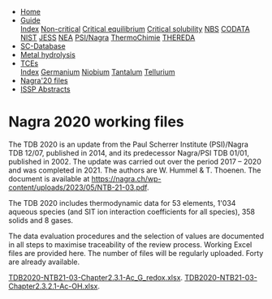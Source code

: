 <ul>
  <li><a class="active" href="/">Home</a></li>
  <li class="dropdown">
    <a href="javascript:void(0)" class="dropbtn">Guide</a>
    <div class="dropdown-content">
       <a href="guide/index.html">Index</a>
      <a href="guide/noncritical.html">Non-critical</a>
      <a href="guide/critical-equilibrium.html">Critical equilibrium</a>
      <a href="guide/critical-solubility.html">Critical solubility</a>
      <a href="guide/NBS.html">NBS</a>
      <a href="guide/CODATA.html">CODATA</a>
      <a href="guide/NIST.html">NIST</a>
      <a href="guide/JESS.html">JESS</a>
      <a href="guide/NEA.html">NEA</a>
      <a href="guide/PSI.html">PSI/Nagra</a>
      <a href="guide/thermochimie.html">ThermoChimie</a>
      <a href="guide/THEREDA.html">THEREDA</a>
    </div>
  </li>
  <li><a href="/sc-database.html">SC-Database</a></li>
  <li><a href="/hydrolysis.html">Metal hydrolysis</a></li>
  <li class="dropdown">
    <a href="javascript:void(0)" class="dropbtn">TCEs</a>
    <div class="dropdown-content">
      <a href="TCE/index.html">Index</a>
      <a href="TCE/germanium.html">Germanium</a>
      <a href="TCE/niobium.html">Niobium</a>
      <a href="TCE/tantalum.html">Tantalum</a>
      <a href="TCE/tellurium.html">Tellurium</a>
    </div>
  </li>
  <li><a class="active" href="/">Nagra'20 files</a></li>
  <li><a href="ISSP-abstracts.html">ISSP Abstracts</a></li>
</ul>

# Nagra 2020 working files

The TDB 2020 is an update from the Paul Scherrer Institute (PSI)/Nagra TDB 12/07, published in 2014, and its predecessor Nagra/PSI TDB 01/01, published in 2002. The update was carried out over the period 2017 – 2020 and was completed in 2021. The authors are W. Hummel & T. Thoenen. The document is available at <a href="https://nagra.ch/wp-content/uploads/2023/05/NTB-21-03.pdf" target="_blank" rel="noopener">https://nagra.ch/wp-content/uploads/2023/05/NTB-21-03.pdf</a>.

The TDB 2020 includes thermodynamic data for 53 elements, 1'034 aqueous species (and SIT ion interaction coefficients for all species), 358 solids and 8 gases.

The data evaluation procedures and the selection of values are documented in all steps to maximise traceability of the review process. Working Excel files are provided here. The number of files will be regularly uploaded. Forty are already available.

<a href="Nagra/TDB2020-NTB21-03-Chapter2.3.1-Ac_G_redox.xlsx" target="_blank" rel="noopener">TDB2020-NTB21-03-Chapter2.3.1-Ac_G_redox.xlsx</a>.
<a href="Nagra/TDB2020-NTB21-03-Chapter2.3.2.1-Ac-OH.xlsx" target="_blank" rel="noopener">TDB2020-NTB21-03-Chapter2.3.2.1-Ac-OH.xlsx</a>.

